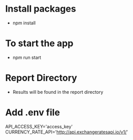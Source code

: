 # Install packages
 - npm install

# To start the app
 - npm run start

# Report Directory
 - Results will be found in the report directory

# Add .env file
API_ACCESS_KEY='access_key'
CURRENCY_RATE_API='http://api.exchangeratesapi.io/v1/'